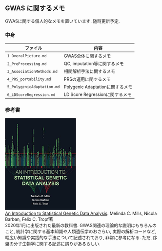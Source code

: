 ## GWAS に関するメモ
GWASに関する個人的なメモを置いています. 随時更新予定. 

### 中身
| ファイル | 内容 |
| --- | --- |
| `1_OveralPicture.md` | GWAS全体に関するメモ |
| `2_PreProcessing.md` | QC, imputation等に関するメモ |
| `3_AssociationMethods.md` | 相関解析手法に関するメモ |
| `4_PRS_portability.md` | PRSの運用に関するメモ |
| `5_PolygenicAdaptation.md` | Polygenic Adaptationに関するメモ |
| `6_LDScoreRegression.md` | LD Score Regressionに関するメモ |

### 参考書
<img src="figure.jpg" height="300"><br>
[An Introduction to Statistical Genetic Data Analysis](https://www.amazon.co.jp/gp/product/B0849PJQ9V/ref=ppx_yo_dt_b_d_asin_title_o01?ie=UTF8&psc=1). Melinda C. Mills, Nicola Barban, Felix C. Tropf著<br>
2020年1月に出版された最新の教科書. GWAS関連の理論的な説明はもちろんのこと, 統計学に関する基本知識や人類遺伝学のおさらい, 実際の解析コードなど, 幅広い知識や実践的な手法について記述されており, 非常に参考になる. ただ, 序盤の分子生物学に関する記述に誤りがあるらしい.